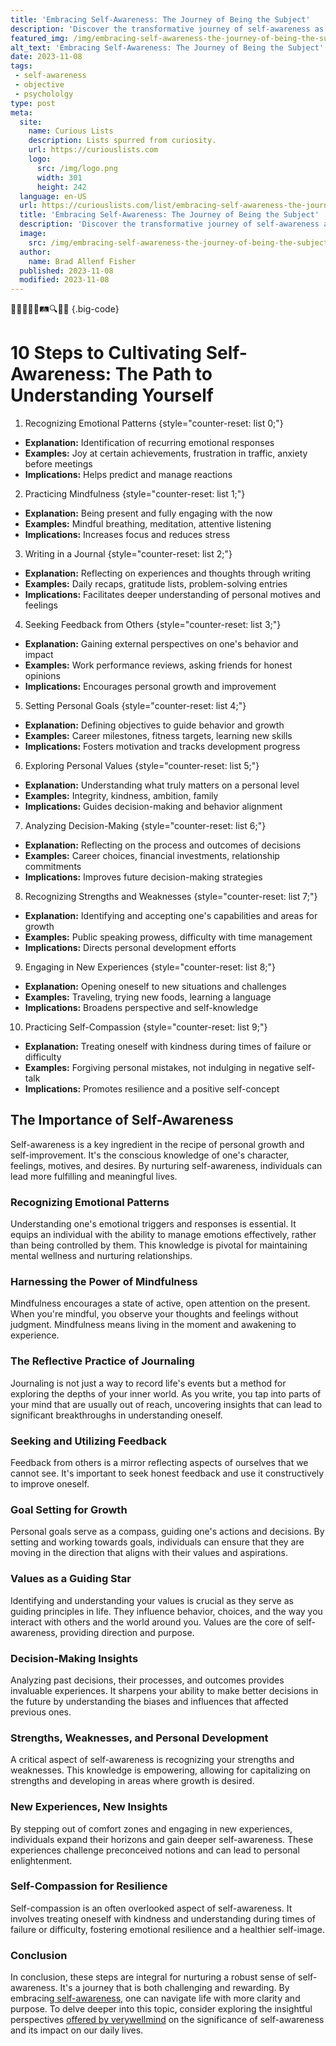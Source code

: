 ```yaml
---
title: 'Embracing Self-Awareness: The Journey of Being the Subject'
description: 'Discover the transformative journey of self-awareness as you embrace your true self. Curious minds will find enlightenment in this captivating exploration.'
featured_img: /img/embracing-self-awareness-the-journey-of-being-the-subject.webp
alt_text: 'Embracing Self-Awareness: The Journey of Being the Subject'
date: 2023-11-08
tags:
 - self-awareness
 - objective
 - psychololgy
type: post
meta:
  site:
    name: Curious Lists
    description: Lists spurred from curiosity.
    url: https://curiouslists.com
    logo:
      src: /img/logo.png
      width: 301
      height: 242
  language: en-US
  url: https://curiouslists.com/list/embracing-self-awareness-the-journey-of-being-the-subject
  title: 'Embracing Self-Awareness: The Journey of Being the Subject'
  description: 'Discover the transformative journey of self-awareness as you embrace your true self. Curious minds will find enlightenment in this captivating exploration.'
  image:
    src: /img/embracing-self-awareness-the-journey-of-being-the-subject.webp
  author:
    name: Brad Allenf Fisher
  published: 2023-11-08
  modified: 2023-11-08
---
```



🧠🤔💡🌱🔄🛤️🔍🎯🌟 {.big-code}

# 10 Steps to Cultivating Self-Awareness: The Path to Understanding Yourself

1. Recognizing Emotional Patterns {style="counter-reset: list 0;"}
  - **Explanation:** Identification of recurring emotional responses
  - **Examples:** Joy at certain achievements, frustration in traffic, anxiety before meetings
  - **Implications:** Helps predict and manage reactions

2. Practicing Mindfulness {style="counter-reset: list 1;"}
  - **Explanation:** Being present and fully engaging with the now
  - **Examples:** Mindful breathing, meditation, attentive listening 
  - **Implications:** Increases focus and reduces stress

3. Writing in a Journal {style="counter-reset: list 2;"}
  - **Explanation:** Reflecting on experiences and thoughts through writing
  - **Examples:** Daily recaps, gratitude lists, problem-solving entries
  - **Implications:** Facilitates deeper understanding of personal motives and feelings

4. Seeking Feedback from Others {style="counter-reset: list 3;"}
  - **Explanation:** Gaining external perspectives on one's behavior and impact
  - **Examples:** Work performance reviews, asking friends for honest opinions
  - **Implications:** Encourages personal growth and improvement

5. Setting Personal Goals {style="counter-reset: list 4;"}
  - **Explanation:** Defining objectives to guide behavior and growth
  - **Examples:** Career milestones, fitness targets, learning new skills
  - **Implications:** Fosters motivation and tracks development progress

6. Exploring Personal Values {style="counter-reset: list 5;"}
  - **Explanation:** Understanding what truly matters on a personal level
  - **Examples:** Integrity, kindness, ambition, family
  - **Implications:** Guides decision-making and behavior alignment

7. Analyzing Decision-Making {style="counter-reset: list 6;"}
  - **Explanation:** Reflecting on the process and outcomes of decisions
  - **Examples:** Career choices, financial investments, relationship commitments
  - **Implications:** Improves future decision-making strategies

8. Recognizing Strengths and Weaknesses {style="counter-reset: list 7;"}
  - **Explanation:** Identifying and accepting one's capabilities and areas for growth
  - **Examples:** Public speaking prowess, difficulty with time management
  - **Implications:** Directs personal development efforts

9. Engaging in New Experiences {style="counter-reset: list 8;"}
  - **Explanation:** Opening oneself to new situations and challenges
  - **Examples:** Traveling, trying new foods, learning a language
  - **Implications:** Broadens perspective and self-knowledge

10. Practicing Self-Compassion {style="counter-reset: list 9;"}
  - **Explanation:** Treating oneself with kindness during times of failure or difficulty
  - **Examples:** Forgiving personal mistakes, not indulging in negative self-talk
  - **Implications:** Promotes resilience and a positive self-concept


## The Importance of Self-Awareness

Self-awareness is a key ingredient in the recipe of personal growth and self-improvement. It's the conscious knowledge of one's character, feelings, motives, and desires. By nurturing self-awareness, individuals can lead more fulfilling and meaningful lives. 

### Recognizing Emotional Patterns

Understanding one's emotional triggers and responses is essential. It equips an individual with the ability to manage emotions effectively, rather than being controlled by them. This knowledge is pivotal for maintaining mental wellness and nurturing relationships.

### Harnessing the Power of Mindfulness

Mindfulness encourages a state of active, open attention on the present. When you're mindful, you observe your thoughts and feelings without judgment. Mindfulness means living in the moment and awakening to experience.

### The Reflective Practice of Journaling

Journaling is not just a way to record life's events but a method for exploring the depths of your inner world. As you write, you tap into parts of your mind that are usually out of reach, uncovering insights that can lead to significant breakthroughs in understanding oneself.

### Seeking and Utilizing Feedback

Feedback from others is a mirror reflecting aspects of ourselves that we cannot see. It's important to seek honest feedback and use it constructively to improve oneself.

### Goal Setting for Growth

Personal goals serve as a compass, guiding one's actions and decisions. By setting and working towards goals, individuals can ensure that they are moving in the direction that aligns with their values and aspirations.

### Values as a Guiding Star

Identifying and understanding your values is crucial as they serve as guiding principles in life. They influence behavior, choices, and the way you interact with others and the world around you. Values are the core of self-awareness, providing direction and purpose.

### Decision-Making Insights

Analyzing past decisions, their processes, and outcomes provides invaluable experiences. It sharpens your ability to make better decisions in the future by understanding the biases and influences that affected previous ones.

### Strengths, Weaknesses, and Personal Development

A critical aspect of self-awareness is recognizing your strengths and weaknesses. This knowledge is empowering, allowing for capitalizing on strengths and developing in areas where growth is desired.

### New Experiences, New Insights

By stepping out of comfort zones and engaging in new experiences, individuals expand their horizons and gain deeper self-awareness. These experiences challenge preconceived notions and can lead to personal enlightenment.

### Self-Compassion for Resilience

Self-compassion is an often overlooked aspect of self-awareness. It involves treating oneself with kindness and understanding during times of failure or difficulty, fostering emotional resilience and a healthier self-image.

### Conclusion

In conclusion, these steps are integral for nurturing a robust sense of self-awareness. It's a journey that is both challenging and rewarding. By embracing[  self-awareness,](https://curiouslists.com/list/developing-empathy-understanding-others-subjectivity) one can navigate life with more clarity and purpose. To delve deeper into this topic, consider exploring the insightful perspectives [offered by verywellmind](https://www.verywellmind.com/what-is-self-awareness-2795023) on the significance of self-awareness and its impact on our daily lives.